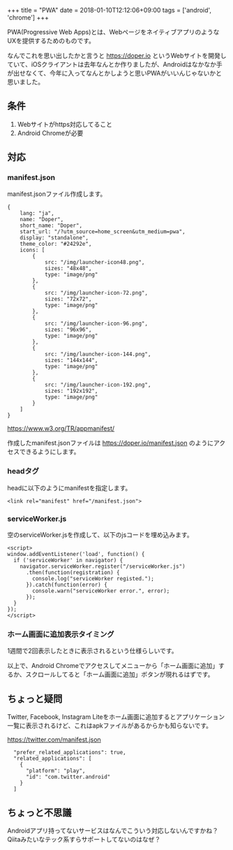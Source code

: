 +++
title = "PWA"
date = 2018-01-10T12:12:06+09:00
tags = ['android', 'chrome']
+++

PWA(Progressive Web Apps)とは、WebページをネイティブアプリのようなUXを提供するためのものです。

なんでこれを思い出したかと言うと https://doper.io というWebサイトを開発していて、iOSクライアントは去年なんとか作りましたが、Androidはなかなか手が出せなくて、今年に入ってなんとかしようと思いPWAがいいんじゃないかと思いました。

## 条件
1. Webサイトがhttps対応してること
2. Android Chromeが必要

## 対応

### manifest.json

manifest.jsonファイル作成します。

```
{
    lang: "ja",
    name: "Doper",
    short_name: "Doper",
    start_url: "/?utm_source=home_screen&utm_medium=pwa",
    display: "standalone",
    theme_color: "#24292e",
    icons: [
        {
            src: "/img/launcher-icon48.png",
            sizes: "48x48",
            type: "image/png"
        },
        {
            src: "/img/launcher-icon-72.png",
            sizes: "72x72",
            type: "image/png"
        },
        {
            src: "/img/launcher-icon-96.png",
            sizes: "96x96",
            type: "image/png"
        },
        {
            src: "/img/launcher-icon-144.png",
            sizes: "144x144",
            type: "image/png"
        },
        {
            src: "/img/launcher-icon-192.png",
            sizes: "192x192",
            type: "image/png"
        }
    ]
}
```

https://www.w3.org/TR/appmanifest/

作成したmanifest.jsonファイルは https://doper.io/manifest.json のようにアクセスできるようにします。

### headタグ

headに以下のようにmanifestを指定します。

```
<link rel="manifest" href="/manifest.json">
```

### serviceWorker.js

空のserviceWorker.jsを作成して、以下のjsコードを埋め込みます。

```
<script>
window.addEventListener('load', function() {
  if ('serviceWorker' in navigator) {
    navigator.serviceWorker.register("/serviceWorker.js")
      .then(function(registration) {
        console.log("serviceWorker registed.");
      }).catch(function(error) {
        console.warn("serviceWorker error.", error);
      });
  }
});
</script>
```

### ホーム画面に追加表示タイミング

1週間で2回表示したときに表示されるという仕様らしいです。

以上で、Android Chromeでアクセスしてメニューから「ホーム画面に追加」するか、スクロールしてると「ホーム画面に追加」ボタンが現れるはずです。

## ちょっと疑問

Twitter, Facebook, Instagram Liteをホーム画面に追加するとアプリケーション一覧に表示されるけど、これはapkファイルがあるからかも知らないです。

https://twitter.com/manifest.json

```
  "prefer_related_applications": true,
  "related_applications": [
    {
      "platform": "play",
      "id": "com.twitter.android"
    }
  ]
```

## ちょっと不思議

Androidアプリ持ってないサービスはなんでこういう対応しないんですかね？Qiitaみたいなテック系すらサポートしてないのはなぜ？

